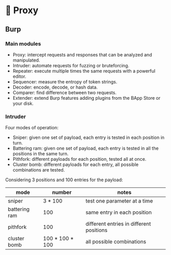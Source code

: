 # 📮 Proxy

## Burp

### Main modules

- Proxy: intercept requests and responses that can be analyzed and manipulated.
- Intruder: automate requests for fuzzing or bruteforcing.
- Repeater: execute multiple times the same requests with a powerful editor.
- Sequencer: measure the entropy of token strings.
- Decoder: encode, decode, or hash data.
- Comparer: find difference between two requests.
- Extender: extend Burp features adding plugins from the BApp Store or your disk.

### Intruder

Four modes of operation:

- Sniper: given one set of payload, each entry is tested in each position in turn.
- Battering ram: given one set of payload, each entry is tested in all the positions in the same turn.
- Pithfork: different payloads for each position, tested all at once.
- Cluster bomb: different payloads for each entry, all possible combinations are tested.

Considering 3 positions and 100 entries for the payload:

| mode          | number            | notes                                    |
| ------------- | ----------------- | ---------------------------------------- |
| sniper        | 3 \* 100          | test one parameter at a time             |
| battering ram | 100               | same entry in each position              |
| pithfork      | 100               | different entries in different positions |
| cluster bomb  | 100 \* 100 \* 100 | all possible combinations                |
